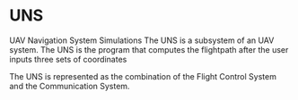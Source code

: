 # UNS
UAV Navigation System Simulations
The UNS is a subsystem of an UAV system. The UNS is the program that computes the flightpath after the user inputs three sets of coordinates

The UNS is represented as the combination of the Flight Control System and the Communication System.
